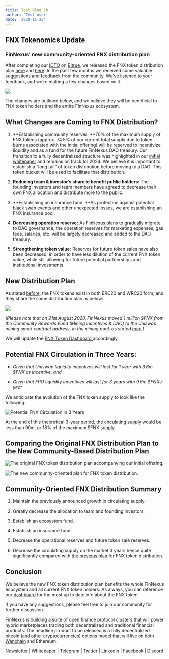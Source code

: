 ```yaml
---
title: Test Blog 2b
author: 'Test user'
date: '2020-11-25'
--- 
```


## FNX Tokenomics Update

### FinNexus’ new community-oriented FNX distribution plan

After completing our [ICTO](https://medium.com/finnexus/deciphering-the-finnexus-token-offering-model-the-icto-6029dbe02610) on [Bitrue](http://bitrue.com/), we released the FNX token distribution plan [here](https://medium.com/finnexus/fnx-tokenomics-62c582807219) and [here](https://medium.com/finnexus/a-note-on-fnx-circulating-supply-7820d668224f). In the past few months we received some valuable suggestions and feedback from the community. We’ve listened to your feedback, and we’re making a few changes based on it.

![](https://cdn-images-1.medium.com/max/3136/1*lAi9OkdyxyA6gh2L5klQ9w.png)

The changes are outlined below, and we believe they will be beneficial to FNX token holders and the entire FinNexus ecosystem.

## What Changes are Coming to FNX Distribution?

 1. **Establishing community reserves:
**70% of the maximum supply of FNX tokens (approx. 74.5% of our current total supply due to token burns associated with the initial offering) will be reserved to incentivize liquidity and as a fund for the future FinNexus DAO treasury. Our transition to a fully decentralized structure was highlighted in our [initial whitepaper](https://finnexus.github.io/Pdfs/FinNexus_Whitepaper_en.pdf) and remains on track for 2024. We believe it is important to establish a “long tail” of token distribution before moving to a DAO. This token bucket will be used to facilitate that distribution.

 2. **Reducing team & investor’s share to benefit public holders:**
The founding investors and team members have agreed to decrease their own FNX allocation and distribute more to the public.

 3. **Establishing an insurance fund:
**As protection against potential black swan events and other unexpected losses, we are establishing an FNX insurance pool.

 4. **Decreasing operation reserve:**
As FinNexus plans to gradually migrate to DAO governance, the operation reserves for marketing expenses, gas fees, salaries, etc. will be largely decreased and added to the DAO treasury.

 5. **Strengthening token value:**
Reserves for future token sales have also been decreased, in order to have less dilution of the current FNX token value, while still allowing for future potential partnerships and institutional investments.

## New Distribution Plan

As stated [before](https://medium.com/finnexus/finnexus-moves-part-of-fnx-token-supply-to-ethereum-e21be8398db7), the FNX tokens exist in both ERC20 and WRC20 form, and they share the same distribution plan as below:

![](https://cdn-images-1.medium.com/max/2880/1*-Mi-XlMWYnR6NdWuVQtshg.png)

*(Please note that on 21st August 2020, FinNexus moved 1 million $FNX from the Community Rewards Fund (Mining Incentives & DAO) to the Uniswap mining smart contract address, in the mining pool, as stated [here](https://medium.com/finnexus/introducing-fnx-liquidity-mining-rewards-on-uniswap-24493fbe49d8).)*

We will update the [FNX Token Dashboard ](http://fnx.finnexus.io)accordingly.

## Potential FNX Circulation in Three Years:

* *Given that Uniswap liquidity incentives will last for 1 year with 3.6m $FNX as incentive, and*

* *Given that FPO liquidity incentives will last for 3 years with 9.6m $FNX / year*

We anticipate the evolution of the FNX token supply to look like the following:

![Potential FNX Circulation in 3 Years](https://cdn-images-1.medium.com/max/2584/1*a5FbB054p2CMHFCQBcrHxg.png)

At the end of this theoretical 3-year period, the circulating supply would be less than 90m, or 18% of the maximum $FNX supply.

## Comparing the Original FNX Distribution Plan to the New Community-Based Distribution Plan

![The original FNX token distribution plan accompanying our initial offering.](https://cdn-images-1.medium.com/max/2400/1*6zE_8Xe-VTZjK_wzmmRBTQ.png)

![The new community-oriented plan for FNX token distribution.](https://cdn-images-1.medium.com/max/2400/1*tl4MTkW2_bgnGioV2HHv7A.png)

## Community-Oriented FNX Distribution Summary

 1. Maintain the previously announced growth in circulating supply.

 2. Greatly decrease the allocation to team and founding investors.

 3. Establish an ecosystem fund.

 4. Establish an insurance fund.

 5. Decrease the operational reserves and future token sale reserves.

 6. Decrease the circulating supply on the market 3 years hence quite significantly compared with [the previous plan](https://medium.com/finnexus/a-note-on-fnx-circulating-supply-7820d668224f) for FNX token distribution.

## Conclusion

We believe the new FNX token distribution plan benefits the whole FinNexus ecosystem and all current FNX token holders. As always, you can reference our [dashboard](http://fnx.finnexus.io/) for the most up to date info about the FNX token.

If you have any suggestions, please feel free to join our community for further discussion.

[FinNexus](http://finnexus.io/) is building a suite of open finance protocol clusters that will power hybrid marketplaces trading both decentralized and traditional financial products. The headline product to be released is a fully decentralized bitcoin (and other cryptocurrencies) options model that will live on both [Wanchain](https://www.wanchain.org/) and Ethereum.

[Newsletter](https://mailchi.mp/9c15712d2bbf/finnexus-newsletter) | [Whitepaper](https://finnexus.github.io/Pdfs/FinNexus_Whitepaper_en.pdf) | [Telegram](https://t.me/FinNexusOfficial) | [Twitter](https://twitter.com/fin_nexus) | [Linkedin](https://www.linkedin.com/company/finnexus) | [Facebook](https://www.facebook.com/FinNexus) | [Discord](https://discord.com/invite/bCDMHN7)


